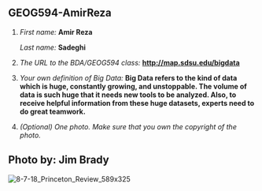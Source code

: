 ## GEOG594-AmirReza

1. *First name:* __Amir Reza__ 

   *Last name:* __Sadeghi__ 
   
2. *The URL to the BDA/GEOG594 class:* __http://map.sdsu.edu/bigdata__
3. *Your own definition of Big Data:* __Big Data refers to the kind of data which is huge, constantly growing, and unstoppable. The volume of data is such huge that it needs new tools to be analyzed. Also, to receive helpful information from these huge datasets, experts need to do great teamwork.__	
4. *(Optional) One photo. Make sure that you own the copyright of the photo.*

## Photo by: Jim Brady
![8-7-18_Princeton_Review_589x325](https://user-images.githubusercontent.com/89832611/131493365-137c2a99-1de5-4d2d-ada6-9f3a158aece0.jpg)

